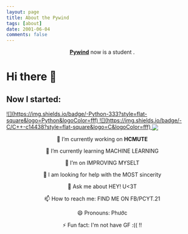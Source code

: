 ```yaml
---
layout: page
title: About the Pywind
tags: [about]
date: 2001-06-04
comments: false
---
```

    
<center><a href="https://pywind.github.io"><b>Pywind</b></a> now is a student .</center>

# Hi there 👋

## Now I started:
<a href="#" align="left">
![](https://img.shields.io/badge/-Python-333?style=flat-square&logo=Python&logoColor=fff)
![](https://img.shields.io/badge/-C/C++-c14438?style=flat-square&logo=C&logoColor=fff)

</a>

<a href="#">
<img align="center" src="https://github-readme-stats.vercel.app/api?username=pywind">
</a>
<center>
    
🔭 I’m currently working on **HCMUTE**

🌱 I’m currently learning MACHINE LEARNING

👯 I’m on IMPROVING MYSELT

🤔 I am looking for help with the MOST sincerity

💬 Ask me about HEY! U<3T

📫 How to reach me: FIND ME ON FB/PCYT.21 

😄 Pronouns: Phước

⚡ Fun fact: I'm not have GF :(( !!
 </center>



